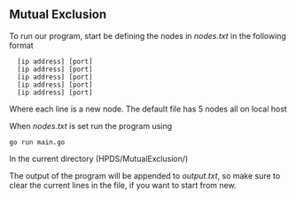 ## Mutual Exclusion

To run our program, start be defining the nodes in _nodes.txt_ in the following format

```
  [ip address] [port]
  [ip address] [port]
  [ip address] [port]
  [ip address] [port]
  [ip address] [port]
```

Where each line is a new node.
The default file has 5 nodes all on local host

When _nodes.txt_ is set run the program using

```
go run main.go
```

In the current directory (HPDS/MutualExclusion/)

The output of the program will be appended to _output.txt_, so make sure to clear the current lines in the file, if you want to start from new.
